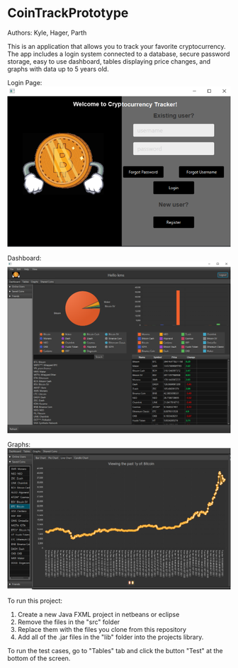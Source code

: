 # CoinTrackPrototype
Authors: Kyle, Hager, Parth

This is an application that allows you to track your favorite cryptocurrency. The app includes a login system connected to a database, secure password storage, easy to use dashboard, tables displaying price changes, and graphs with data up to 5 years old.

Login Page: 
![Login](https://github.com/kysu1313/CoinTrack/blob/master/Documentation/Login-Screen.PNG)

Dashboard: 
![Dashboard](https://github.com/kysu1313/CoinTrack/blob/master/Documentation/Dashboard.PNG)

Graphs: 
![Graphs](https://github.com/kysu1313/CoinTrack/blob/master/Documentation/Graphs.PNG)
 
To run this project:

1) Create a new Java FXML project in netbeans or eclipse
2) Remove the files in the "src" folder
3) Replace them with the files you clone from this repository
4) Add all of the .jar files in the "lib" folder into the projects library.


To run the test cases, go to "Tables" tab and click the button "Test" at the bottom of the screen.
